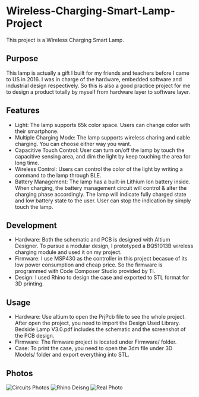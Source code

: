 # Wireless-Charging-Smart-Lamp-Project
This project is a Wireless Charging Smart Lamp.

## Purpose
This lamp is actually a gift I built for my friends and teachers before I came to US in 2016.
I was in charge of the hardware, embedded software and industrial design respectively. So this is also a good practice project for me to design a product totally by myself from hardware layer to software layer.

## Features
- Light: The lamp supports 65k color space. Users can change color with their smartphone.
- Multiple Charging Mode: The lamp supports wireless charing and cable charging. You can choose either way you want.
- Capacitive Touch Control: User can turn on/off the lamp by touch the capacitive sensing area, and dim the light by keep touching the area for long time.
- Wireless Control: Users can control the color of the light by writing a command to the lamp through BLE.
- Battery Management: The lamp has a built-in Lithium Ion battery inside. When charging, the battery management circuit will control & alter the charging phase accordingly. The lamp will indicate fully charged state and low battery state to the user. User can stop the indication by simply touch the lamp.

## Development
- Hardware: Both the schematic and PCB is designed with Altium Designer. To pursue a modular design, I prototyped a BQ51013B wireless charging module and used it on my project.
- Firmware: I use MSP430 as the controller in this project becasue of its low power consumption and cheap price. So the firmware is programmed with Code Composer Studio provided by Ti.
- Design: I used Rhino to design the case and exported to STL format for 3D printing.

## Usage
- Hardware: Use altium to open the PrjPcb file to see the whole project. After open the project, you need to import the Design Used Library. Bedside Lamp V3.0.pdf includes the schematic and the screenshot of the PCB design.
- Firmware: The firmware project is located under Firmware/ folder.
- Case: To print the case, you need to open the 3dm file under 3D Models/ folder and export everything into STL.

## Photos
![Circuits Photos](https://github.com/boningdong/Wireless-Charing-Smart-Lamp-Project/blob/master/Photos/All%20Circuits.jpg)
![Rhino Deisng](https://github.com/boningdong/Wireless-Charing-Smart-Lamp-Project/blob/master/Photos/Rhino%20Design.jpg)
![Real Photo](https://github.com/boningdong/Wireless-Charing-Smart-Lamp-Project/blob/master/Photos/Photo.JPG)

